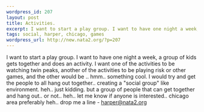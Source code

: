 ```yaml
--- 
wordpress_id: 207
layout: post
title: Activities.
excerpt: I want to start a play group. I want to have one night a week, a group of kids gets together and does an activity. I want one of the activities to be watching twin peaks, another of the activities to be playing risk or other games, and the other would be .. hmm.. something cool. I would try and get the people to all hang out together.. creating a "social group" like environment. heh.. just kiddin...
tags: social, harper, chicago, games
wordpress_url: http://new.nata2.org/?p=207
---
```

I want to start a play group. I want to have one night a week, a group of kids gets together and does an activity. I want one of the activities to be watching twin peaks, another of the activities to be playing risk or other games, and the other would be .. hmm.. something cool. I would try and get the people to all hang out together.. creating a "social group" like environment. heh.. just kidding. but a group of people that can get together and hang out.. or not.. heh.. let me know if anyone is interested.. chicago area preferably heh.. drop me a line - <a href="mailto:harper@nata2.org">harper@nata2.org</a>
